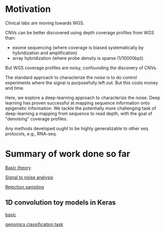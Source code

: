 # Motivation

Clinical labs are moving towards WGS. 

CNVs can be better discovered using depth coverage profiles from WGS than:  
* exome sequencing (where coverage is biased systematically by hybridization and amplification) 
* array hybridization (where probe density is sparse (1/10000bp)). 

But WGS coverage profiles are noisy, confounding the discovery of CNVs. 

The standard approach to characterize the noise is to do control experiments 
where the signal is purposefully left out.  But this costs money and time. 

Here, we explore a deep-learning approach to characterize the noise. 
Deep learning has proven successful at mapping sequence information onto 
epigenetic information. We tackle the potentially more challenging 
task of deep-learning a mapping from sequence to read depth, 
with the goal of "denoising" coverage profiles.  

Any methods developed ought to be highly generalizable to other seq protocols, e.g., RNA-seq. 

# Summary of work done so far 

[Basic theory](http://nbviewer.jupyter.org/github/petermchale/denoising_coverage_profiles/blob/master/theory.ipynb)

[Signal to noise analysis](http://nbviewer.jupyter.org/github/petermchale/denoising_coverage_profiles/blob/master/signal_to_noise.ipynb)

[Rejection sampling](http://nbviewer.jupyter.org/github/petermchale/denoising_coverage_profiles/blob/master/rejection_sampling.ipynb)

## 1D convolution toy models in Keras

[basic](http://nbviewer.jupyter.org/github/petermchale/denoising_coverage_profiles/blob/master/conv1d_basic.ipynb)

[genomics classification task](http://nbviewer.jupyter.org/github/petermchale/denoising_coverage_profiles/blob/master/discovering_DNA_motifs_using_convnets_classification.ipynb)


